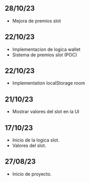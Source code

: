 ## 28/10/23
- Mejora de premios slot

## 22/10/23
- Implementacion de logica wallet
- Sistema de premios slot (POC)

## 22/10/23
- Implementation localStorage room

## 21/10/23
- Mostrar valores del slot en la UI

## 17/10/23
- Inicio de la logica slot.
- Valores del slot.

## 27/08/23
- Inicio de proyecto.